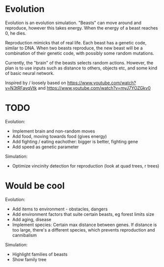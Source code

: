 # Evolution

Evolution is an evolution simulation. "Beasts" can move around and reproduce, however this takes energy. When the energy of a beast reaches 0, he dies.

Reproduction mimicks that of real life. Each beast has a genetic code, similar to DNA. When two beasts reproduce, the new beast will be a combination of their
genetic code, with possibly some random mutations.

Currently, the "brain" of the beasts selects random actions. However, the plan is to use inputs such as distance to others, objects etc, and some kind of
basic neural network.

Inspired by / loosely based on https://www.youtube.com/watch?v=N3tRFayqVtk and https://www.youtube.com/watch?v=myJ7YOZGkv0

# TODO

Evolution:
- Implement brain and non-random moves
- Add food, moving towards food (gives energy)
- Add fighting / eating eachother: bigger is better, fighting gene
- Add speed as genetic parameter

Simulation:
- Optimize vincinity detection for reproduction (look at quad trees, r trees)

# Would be cool

Evolution:
- Add items to environment - obstacles, dangers
- Add environment factors that suite certain beasts, eg forest limits size
- Add aging, disease
- Implement species: Certain max distance between genes. If distance is too large, there's a different species, which
  prevents reproduction and cannibalism

Simulation:
- Highlight families of beasts
- Show family tree
